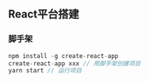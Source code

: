## React平台搭建

### 脚手架

```javascript
npm install -g create-react-app
create-react-app xxx // 用脚手架创建项目
yarn start // 运行项目

```

